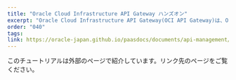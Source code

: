 ```yaml
---
title: "Oracle Cloud Infrastructure API Gateway ハンズオン"
excerpt: "Oracle Cloud Infrastructure API Gateway(OCI API Gateway)は、Oracle Cloud Infrastructure(OCI)上で提供されるマネージドAPI Gatewayサービスです。こちらのハンズオンでは、OCI API Gatewayを利用して簡単にAPIを集約/公開する方法を学んでいただけるコンテンツになっています。"
order: "040"
tags:
link: https://oracle-japan.github.io/paasdocs/documents/api-management/handson/getting-started/
---
```

このチュートリアルは外部のページで紹介しています。リンク先のページをご覧ください。
